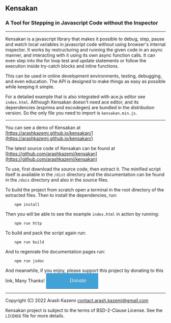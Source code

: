 
## Kensakan
### A Tool for Stepping in Javascript Code without the Inspector

---

Kensakan is a javascript library that makes it possible to debug, step,
pause and watch local variables in javascript code without using browser's
internal inspector. It works by restructuring and running the given code in 
an async manner, and interacting with it using its own async function 
calls. It can even step into the for loop test and update statements or
follow the execution inside try-catch blocks and inline functions.


This can be used in online development environments, testing, debugging,
and even education. The API is designed to make things as easy as possible 
while keeping it simple.

For a detailed example that is also integrated with ace.js editor see
`index.html`. Although Kensakan doesn't need ace editor, and its
dependencies (esprima and escodegen) are bundled in the distribution
version. So the only file you need to import is `kensakan.min.js`.

---

You can see a demo of Kensakan at
[https://arashkazemi.github.io/kensakan/](https://arashkazemi.github.io/kensakan/)

The latest source code of Kensakan can be found at
[https://github.com/arashkazemi/kensakan](https://github.com/arashkazemi/kensakan)

To use, first download the source code, then extract it. The minified 
script itself is available in the `/dist` directory and the documentation 
can be found in the `/docs` directory and also in the source files.

To build the project from scratch open a terminal in the root directory
of the extracted files. Then to install the dependencies, run:

        npm install

Then you will be able to see the example `index.html` in action by 
running:

        npm run http

To build and pack the script again run:

        npm run build

 And to regenrate the documentation pages run:

        npm run jsdoc
        
And meanwhile, if you enjoy, please support this project by donating to this link, 
Many Thanks! <a style="background: #41a2d8 url(https://donorbox.org/images/red_logo.png) no-repeat 37px;color: #fff;text-decoration: none;font-family: Verdana,sans-serif;display: inline-block;font-size: 16px;padding: 15px 38px;padding-left: 75px;-webkit-border-radius: 2px;-moz-border-radius: 2px;border-radius: 2px;box-shadow: 0 1px 0 0 #1f5a89;text-shadow: 0 1px rgba(0, 0, 0, 0.3);" href="https://donorbox.org/kensakan?default_interval=o&amount=30">Donate</a>

---

Copyright (C) 2022 Arash Kazemi <contact.arash.kazemi@gmail.com>

Kensakan project is subject to the terms of BSD-2-Clause License. See the `LICENSE` file for more details.


